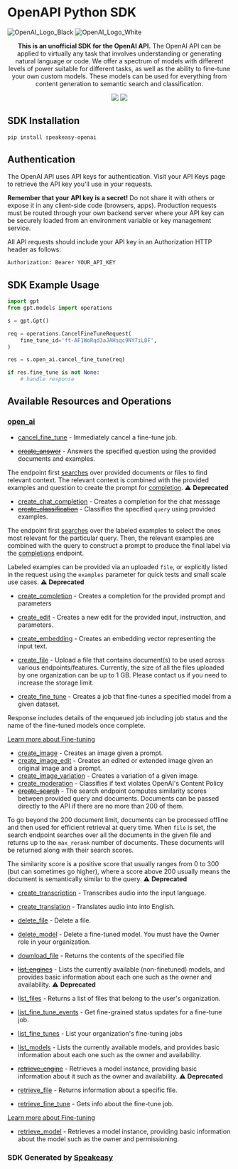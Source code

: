 # OpenAPI Python SDK

![OpenAI_Logo_Black](https://user-images.githubusercontent.com/6267663/220744241-48f469af-40b6-4d7f-ab48-8426b30189f0.svg#gh-light-mode-only)
![OpenAI_Logo_White](https://user-images.githubusercontent.com/6267663/220744513-66c99d0e-ed91-4577-982f-e7128d35ce95.svg#gh-dark-mode-only)

<div align="center">
   <p><strong>This is an unofficial SDK for the OpenAI API.</strong> The OpenAI API can be applied to virtually any task that involves understanding or generating natural language or code. We offer a spectrum of models with different levels of power suitable for different tasks, as well as the ability to fine-tune your own custom models. These models can be used for everything from content generation to semantic search and classification.</p>
   <a href="https://github.com/speakeasy-sdks/openai-python-sdk/actions"><img src="https://img.shields.io/github/actions/workflow/status/speakeasy-sdks/openai-python-sdk/speakeasy_sdk_generation.yml?style=for-the-badge" /></a>
   <a href="https://platform.openai.com/docs/introduction"><img src="https://img.shields.io/static/v1?label=Docs&message=API Ref&color=2ca47c&style=for-the-badge" /></a>
</div>

<!-- Start SDK Installation -->
## SDK Installation

```bash
pip install speakeasy-openai
```
<!-- End SDK Installation -->

## Authentication

The OpenAI API uses API keys for authentication. Visit your API Keys page to retrieve the API key you'll use in your requests.

**Remember that your API key is a secret!** Do not share it with others or expose it in any client-side code (browsers, apps). Production requests must be routed through your own backend server where your API key can be securely loaded from an environment variable or key management service.

All API requests should include your API key in an Authorization HTTP header as follows:

```bash
Authorization: Bearer YOUR_API_KEY
```

## SDK Example Usage
<!-- Start SDK Example Usage -->
```python
import gpt
from gpt.models import operations

s = gpt.Gpt()

req = operations.CancelFineTuneRequest(
    fine_tune_id='ft-AF1WoRqd3aJAHsqc9NY7iL8F',
)

res = s.open_ai.cancel_fine_tune(req)

if res.fine_tune is not None:
    # handle response
```
<!-- End SDK Example Usage -->

<!-- Start SDK Available Operations -->
## Available Resources and Operations


### [open_ai](docs/openai/README.md)

* [cancel_fine_tune](docs/openai/README.md#cancel_fine_tune) - Immediately cancel a fine-tune job.

* [~~create_answer~~](docs/openai/README.md#create_answer) - Answers the specified question using the provided documents and examples.

The endpoint first [searches](/docs/api-reference/searches) over provided documents or files to find relevant context. The relevant context is combined with the provided examples and question to create the prompt for [completion](/docs/api-reference/completions).
 :warning: **Deprecated**
* [create_chat_completion](docs/openai/README.md#create_chat_completion) - Creates a completion for the chat message
* [~~create_classification~~](docs/openai/README.md#create_classification) - Classifies the specified `query` using provided examples.

The endpoint first [searches](/docs/api-reference/searches) over the labeled examples
to select the ones most relevant for the particular query. Then, the relevant examples
are combined with the query to construct a prompt to produce the final label via the
[completions](/docs/api-reference/completions) endpoint.

Labeled examples can be provided via an uploaded `file`, or explicitly listed in the
request using the `examples` parameter for quick tests and small scale use cases.
 :warning: **Deprecated**
* [create_completion](docs/openai/README.md#create_completion) - Creates a completion for the provided prompt and parameters
* [create_edit](docs/openai/README.md#create_edit) - Creates a new edit for the provided input, instruction, and parameters.
* [create_embedding](docs/openai/README.md#create_embedding) - Creates an embedding vector representing the input text.
* [create_file](docs/openai/README.md#create_file) - Upload a file that contains document(s) to be used across various endpoints/features. Currently, the size of all the files uploaded by one organization can be up to 1 GB. Please contact us if you need to increase the storage limit.

* [create_fine_tune](docs/openai/README.md#create_fine_tune) - Creates a job that fine-tunes a specified model from a given dataset.

Response includes details of the enqueued job including job status and the name of the fine-tuned models once complete.

[Learn more about Fine-tuning](/docs/guides/fine-tuning)

* [create_image](docs/openai/README.md#create_image) - Creates an image given a prompt.
* [create_image_edit](docs/openai/README.md#create_image_edit) - Creates an edited or extended image given an original image and a prompt.
* [create_image_variation](docs/openai/README.md#create_image_variation) - Creates a variation of a given image.
* [create_moderation](docs/openai/README.md#create_moderation) - Classifies if text violates OpenAI's Content Policy
* [~~create_search~~](docs/openai/README.md#create_search) - The search endpoint computes similarity scores between provided query and documents. Documents can be passed directly to the API if there are no more than 200 of them.

To go beyond the 200 document limit, documents can be processed offline and then used for efficient retrieval at query time. When `file` is set, the search endpoint searches over all the documents in the given file and returns up to the `max_rerank` number of documents. These documents will be returned along with their search scores.

The similarity score is a positive score that usually ranges from 0 to 300 (but can sometimes go higher), where a score above 200 usually means the document is semantically similar to the query.
 :warning: **Deprecated**
* [create_transcription](docs/openai/README.md#create_transcription) - Transcribes audio into the input language.
* [create_translation](docs/openai/README.md#create_translation) - Translates audio into into English.
* [delete_file](docs/openai/README.md#delete_file) - Delete a file.
* [delete_model](docs/openai/README.md#delete_model) - Delete a fine-tuned model. You must have the Owner role in your organization.
* [download_file](docs/openai/README.md#download_file) - Returns the contents of the specified file
* [~~list_engines~~](docs/openai/README.md#list_engines) - Lists the currently available (non-finetuned) models, and provides basic information about each one such as the owner and availability. :warning: **Deprecated**
* [list_files](docs/openai/README.md#list_files) - Returns a list of files that belong to the user's organization.
* [list_fine_tune_events](docs/openai/README.md#list_fine_tune_events) - Get fine-grained status updates for a fine-tune job.

* [list_fine_tunes](docs/openai/README.md#list_fine_tunes) - List your organization's fine-tuning jobs

* [list_models](docs/openai/README.md#list_models) - Lists the currently available models, and provides basic information about each one such as the owner and availability.
* [~~retrieve_engine~~](docs/openai/README.md#retrieve_engine) - Retrieves a model instance, providing basic information about it such as the owner and availability. :warning: **Deprecated**
* [retrieve_file](docs/openai/README.md#retrieve_file) - Returns information about a specific file.
* [retrieve_fine_tune](docs/openai/README.md#retrieve_fine_tune) - Gets info about the fine-tune job.

[Learn more about Fine-tuning](/docs/guides/fine-tuning)

* [retrieve_model](docs/openai/README.md#retrieve_model) - Retrieves a model instance, providing basic information about the model such as the owner and permissioning.
<!-- End SDK Available Operations -->

### SDK Generated by [Speakeasy](https://docs.speakeasyapi.dev/docs/using-speakeasy/client-sdks)

